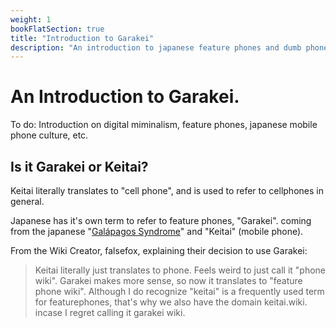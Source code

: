 ```yaml
---
weight: 1
bookFlatSection: true
title: "Introduction to Garakei"
description: "An introduction to japanese feature phones and dumb phones, also known as Garakei."
---
```

# An Introduction to Garakei.
To do: Introduction on digital miminalism, feature phones, japanese mobile phone culture, etc.

## Is it Garakei or Keitai?
Keitai literally translates to "cell phone", and is used to refer to cellphones in general.

Japanese has it's own term to refer to feature phones, "Garakei". coming from the japanese "[Galápagos Syndrome](https://en.wikipedia.org/wiki/Gal%C3%A1pagos_syndrome)" and "Keitai" (mobile phone).

From the Wiki Creator, falsefox, explaining their decision to use Garakei:
> Keitai literally just translates to phone. Feels weird to just call it "phone wiki". Garakei makes more sense, so now it translates to "feature phone wiki". Although I do recognize "keitai" is a frequently used term for featurephones, that's why we also have the domain keitai.wiki. incase I regret calling it garakei wiki.